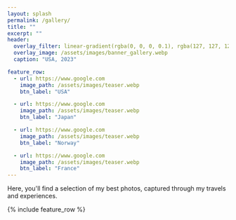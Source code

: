 ```yaml
---
layout: splash
permalink: /gallery/
title: "‎"
excerpt: "‎"
header:
  overlay_filter: linear-gradient(rgba(0, 0, 0, 0.1), rgba(127, 127, 127, 0.5))
  overlay_image: /assets/images/banner_gallery.webp
  caption: "USA, 2023"

feature_row:
  - url: https://www.google.com
    image_path: /assets/images/teaser.webp
    btn_label: "USA"

  - url: https://www.google.com
    image_path: /assets/images/teaser.webp
    btn_label: "Japan"

  - url: https://www.google.com
    image_path: /assets/images/teaser.webp
    btn_label: "Norway"

  - url: https://www.google.com
    image_path: /assets/images/teaser.webp
    btn_label: "France"
---
```



Here, you'll find a selection of my best photos, captured through my travels and experiences.

{% include feature_row %}